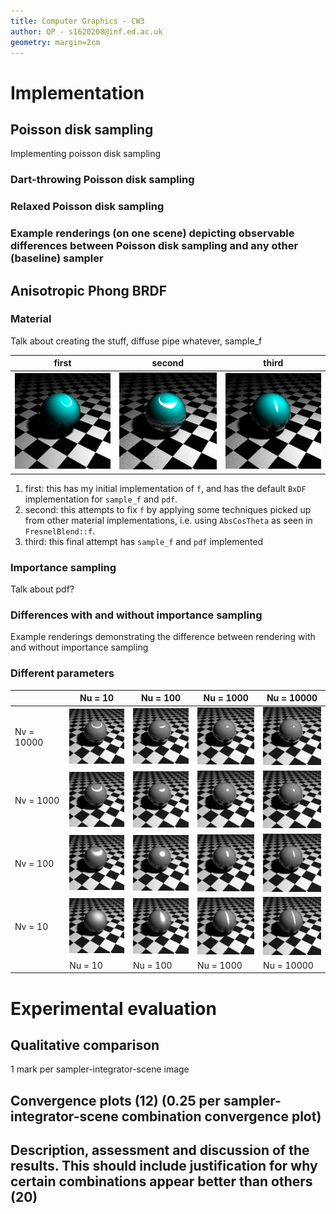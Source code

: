 ```yaml
---
title: Computer Graphics - CW3
author: QP - s1620208@inf.ed.ac.uk
geometry: margin=2cm
---
```


# Implementation <!-- (total 44) -->

## Poisson disk sampling <!-- (total 22) -->

Implementing poisson disk sampling

### Dart-throwing Poisson disk sampling <!-- (5) -->

### Relaxed Poisson disk sampling <!-- (12) -->

### Example renderings (on one scene) depicting observable differences between Poisson disk sampling and any other (baseline) sampler <!-- (5) -->

## Anisotropic Phong BRDF <!-- (total 22) -->

### Material <!-- (7) -->

Talk about creating the stuff, diffuse pipe whatever, sample_f

|  **first** | **second** | **third** |
|------------|------------|-----------|
| ![](sphere-progress1.png) | ![](sphere-progress2.png) | ![](sphere-progress3.png) ||

1. first: this has my initial implementation of `f`, and has the default `BxDF` implementation for `sample_f` and `pdf`.
2. second: this attempts to fix `f` by applying some techniques picked up from other material implementations, i.e. using `AbsCosTheta` as seen in `FresnelBlend::f`.
3. third: this final attempt has `sample_f` and `pdf` implemented

### Importance sampling <!-- (9) -->

Talk about pdf?

### Differences with and without importance sampling <!-- (2) -->

Example renderings demonstrating the difference between rendering with and without importance sampling

### Different parameters <!-- (4) -->

<!--
Grid of renderings showcasing the behaviour of different parameters, similar to Figure 1 of [3]. An example .pbrt input file is provided at the end of the problem sheet. Crop the image as necessary to arrange in a grid.
-->

|            | Nu = 10                         | Nu = 100                        | Nu = 1000                       | Nu = 10000                      |
|------------|---------------------------------|---------------------------------|---------------------------------|---------------------------------|
| Nv = 10000 | ![](manysphere-importance-on/sphere-Nv10000-Nu10.png) | ![](manysphere-importance-on/sphere-Nv10000-Nu100.png) | ![](manysphere-importance-on/sphere-Nv10000-Nu1000.png) | ![](manysphere-importance-on/sphere-Nv10000-Nu10000.png) |
| Nv = 1000  | ![](manysphere-importance-on/sphere-Nv1000-Nu10.png) | ![](manysphere-importance-on/sphere-Nv1000-Nu100.png) | ![](manysphere-importance-on/sphere-Nv1000-Nu1000.png) | ![](manysphere-importance-on/sphere-Nv1000-Nu10000.png) |
| Nv = 100   | ![](manysphere-importance-on/sphere-Nv100-Nu10.png) | ![](manysphere-importance-on/sphere-Nv100-Nu100.png) | ![](manysphere-importance-on/sphere-Nv100-Nu1000.png) | ![](manysphere-importance-on/sphere-Nv100-Nu10000.png) |
| Nv = 10    | ![](manysphere-importance-on/sphere-Nv10-Nu10.png) | ![](manysphere-importance-on/sphere-Nv10-Nu100.png) | ![](manysphere-importance-on/sphere-Nv10-Nu1000.png) | ![](manysphere-importance-on/sphere-Nv10-Nu10000.png) |
|            | Nu = 10                         | Nu = 100                        | Nu = 1000                       | Nu = 10000                      |

# Experimental evaluation <!-- (total 44) -->

## Qualitative comparison <!-- (12) -->

1 mark per sampler-integrator-scene image

## Convergence plots (12) (0.25 per sampler-integrator-scene combination convergence plot)

## Description, assessment and discussion of the results. This should include justification for why certain combinations appear better than others (20)

<!--
# Five-minute presentation (12)
-->
